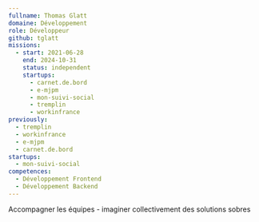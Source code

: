 ```yaml
---
fullname: Thomas Glatt
domaine: Développement
role: Développeur
github: tglatt
missions:
  - start: 2021-06-28
    end: 2024-10-31
    status: independent
    startups:
      - carnet.de.bord
      - e-mjpm
      - mon-suivi-social
      - tremplin
      - workinfrance
previously:
  - tremplin
  - workinfrance
  - e-mjpm
  - carnet.de.bord
startups:
  - mon-suivi-social
competences:
  - Développement Frontend
  - Développement Backend
---
```

Accompagner les équipes - imaginer collectivement des solutions sobres